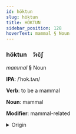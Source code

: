```yaml
---
id: höktun
slug: höktun
title: HÖKTUN
sidebar_position: 128
hoverText: mammal § Noun
---
```


### höktun&emsp;<span kind="abugida">ɂ̑ıc̃ʃ</span>

*mammal* **§** Noun

**IPA**: /ˈhok.tʌn/

**Verb**: to be a mammal

**Noun**: mammal

**Modifier**: mammal-related

<details>
    <summary>Origin</summary>
    Mongolian хөхтөн xöxtön [xoxtəŋ]<br/>
    <em>Mongolic Language Family</em>
</details>